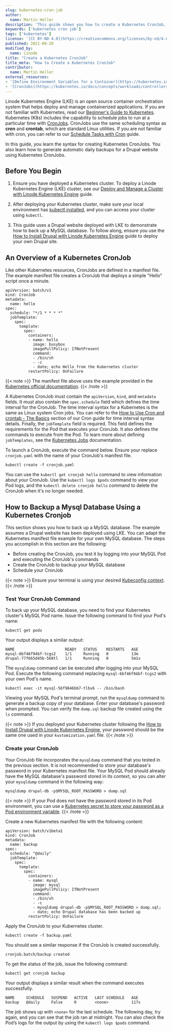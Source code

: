 ```yaml
---
slug: kubernetes-cron-job
author:
  name: Martin Heller
description: 'This guide shows you how to create a Kubernetes CronJob, which you can use to automate and schedule various types of tasks on your Kubernetes clusters.'
keywords: ['kubernetes cron job']
tags: ['kubernetes']
license: '[CC BY-ND 4.0](https://creativecommons.org/licenses/by-nd/4.0)'
published: 2021-08-20
modified_by:
  name: Linode
title: "Create a Kubernetes CronJob"
title_meta: "How to Create a Kubernetes CronJob"
contributor:
  name: Martin Heller
external_resources:
- '[Define Environment Variables for a Container](https://kubernetes.io/docs/tasks/inject-data-application/define-environment-variable-container/)'
- '[CronJobs](https://kubernetes.io/docs/concepts/workloads/controllers/cron-jobs/)'
---
```


Linode Kubernetes Engine (LKE) is an open source container orchestration system that helps deploy and manage containerized applications. If you are not familiar with Kubernetes, read our [Beginner's Guide to Kubernetes](/docs/guides/beginners-guide-to-kubernetes-part-1-introduction/). Kubernetes (K8s) includes the capability to schedule jobs to run at a particular time with [CronJobs](https://kubernetes.io/docs/concepts/workloads/controllers/cron-jobs/). CronJobs use the same scheduling syntax as **cron** and **crontab**, which are standard Linux utilities. If you are not familiar with cron, you can refer to our [Schedule Tasks with Cron](/docs/guides/schedule-tasks-with-cron/) guide.

In this guide, you learn the syntax for creating Kubernetes CronJobs. You also learn how to generate automatic daily backups for a Drupal website using Kubernetes CronJobs.

## Before You Begin

1. Ensure you have deployed a Kubernetes cluster. To deploy a Linode Kubernetes Engine (LKE) cluster, see our [Deploy and Manage a Cluster with Linode Kubernetes Engine](/docs/guides/deploy-and-manage-a-cluster-with-linode-kubernetes-engine-a-tutorial/) guide.

1. After deploying your Kubernetes cluster, make sure your local environment has [kubectl installed](/docs/guides/deploy-and-manage-a-cluster-with-linode-kubernetes-engine-a-tutorial/#install-kubectl), and you can access your cluster using `kubectl`.

1. This guide uses a Drupal website deployed with LKE to demonstrate how to back up a MySQL database. To follow along, ensure you use the [How to Install Drupal with Linode Kubernetes Engine](/docs/guides/how-to-install-drupal-with-linode-kubernetes-engine/) guide to deploy your own Drupal site.

## An Overview of a Kubernetes CronJob

Like other Kubernetes resources, CronJobs are defined in a manifest file. The example manifest file creates a CronJob that deploys a simple "Hello" script once a minute.

```file {title="cronjob.yaml" lang=yaml}
apiVersion: batch/v1
kind: CronJob
metadata:
  name: hello
spec:
  schedule: "*/1 * * * *"
  jobTemplate:
    spec:
      template:
        spec:
          containers:
          - name: hello
            image: busybox
            imagePullPolicy: IfNotPresent
            command:
            - /bin/sh
            - -c
            - date; echo Hello from the Kubernetes cluster
          restartPolicy: OnFailure
```

{{< note >}}
The manifest file above uses the example provided in the [Kubernetes official documentation](https://kubernetes.io/docs/concepts/workloads/controllers/cron-jobs/#example).
{{< /note >}}

A Kubernetes CronJob must contain the `apiVersion`, `kind`, and `metadata` fields. It must also contain the `spec.schedule` field which defines the time interval for the CronJob. The time interval syntax for a Kubernetes is the same as Linux system Cron jobs. You can refer to the [How to Use Cron and crontab - The Basics](/docs/guides/schedule-tasks-with-cron/#how-to-use-cron-and-crontab---the-basics) section of our Cron guide for time interval syntax details. Finally, the `jobTemplate` field is required. This field defines the requirements for the Pod that executes your CronJob. It also defines the commands to execute from the Pod. To learn more about defining `jobTemplates`, see the [Kubernetes Jobs](https://kubernetes.io/docs/concepts/workloads/controllers/job/) documentation.

To launch a CronJob, execute the command below. Ensure your replace `cronjob.yaml` with the name of your CronJob's manifest file.

```command
kubectl create -f cronjob.yaml
```

You can use the `kubectl get cronjob hello` command to view information about your CronJob. Use the `kubectl logs $pods` command to view your Pod logs, and the `kubectl delete cronjob hello` command to delete the CronJob when it's no longer needed.

## How to Backup a Mysql Database Using a Kubernetes Cronjob

This section shows you how to back up a MySQL database. The example assumes a Drupal website has been deployed using LKE. You can adapt the Kubernetes manifest file example for your own MySQL database. The steps you accomplish in this section are the following:

- Before creating the CronJob, you test it by logging into your MySQL Pod and executing the CronJob's commands
- Create the CronJob to backup your MySQL database
- Schedule your CronJob

{{< note >}}
Ensure your terminal is using your desired [Kubeconfig context](/docs/guides/deploy-and-manage-a-cluster-with-linode-kubernetes-engine-a-tutorial/#persist-the-kubeconfig-context).
{{< /note >}}

### Test Your CronJob Command

To back up your MySQL database, you need to find your Kubernetes cluster's MySQL Pod name. Issue the following command to find your Pod's name:

```command
kubectl get pods
```

Your output displays a similar output:

```output
NAME                      READY   STATUS    RESTARTS   AGE
mysql-6bf46f94bf-tcgs2    1/1     Running   0          13m
drupal-77f665d45b-568tl   1/1     Running   0          5m1s
```

The `mysqldump` command can be executed after logging into your MySQL Pod. Execute the following command replacing `mysql-6bf46f94bf-tcgs2` with your own Pod's name.

```command
kubectl exec -it mysql-56f9846bb7-tlbv6 -- /bin/bash
```

Viewing your MySQL Pod's terminal prompt, run the `mysqldump` command to generate a backup copy of your database. Enter your database's password when prompted. You can verify the `dump.sql` backup file created using the `ls` command.

{{< note >}}
If you deployed your Kubernetes cluster following the [How to Install Drupal with Linode Kubernetes Engine](/docs/guides/how-to-install-drupal-with-linode-kubernetes-engine/), your password should be the same one used in your `kustomization.yaml` file.
{{< /note >}}

### Create your CronJob

Your CronJob file incorporates the `mysqldump` command that you tested in the previous section. It is not recommended to store your database's password in your Kubernetes manifest file. Your MySQL Pod should already have the MySQL database's password stored in its context, so you can alter your `mysqldump` command in the following way:

```command
mysqldump drupal-db -p$MYSQL_ROOT_PASSWORD > dump.sql
```

{{< note >}}
If your Pod does not have the password stored in its Pod environment, you can use a [Kubernetes secret to store your password as a Pod environment variable](https://kubernetes.io/docs/tasks/inject-data-application/define-environment-variable-container/).
{{< /note >}}

Create a new Kubernetes manifest file with the following content:

```file {title="backup.yaml" lang=yaml}
apiVersion: batch/v1beta1
kind: CronJob
metadata:
  name: backup
spec:
  schedule: "@daily"
  jobTemplate:
    spec:
      template:
        spec:
          containers:
          - name: mysql
            image: mysql
            imagePullPolicy: IfNotPresent
            command:
            - /bin/sh
            - -c
            - mysqldump drupal-db -p$MYSQL_ROOT_PASSWORD > dump.sql;
            - date; echo Drupal database has been backed up
          restartPolicy: OnFailure
```

Apply the CronJob to your Kubernetes cluster.

```command
kubectl create -f backup.yaml
```

You should see a similar response if the CronJob is created successfully.

```output
cronjob.batch/backup created
```

To get the status of the job, issue the following command:

```command
kubectl get cronjob backup
```

Your output displays a similar result when the command executes successfully.

```output
NAME     SCHEDULE   SUSPEND   ACTIVE   LAST SCHEDULE   AGE
backup   @daily     False     0        <none>          117s
```

The job shows up with `<none>` for the last schedule. The following day, try again, and you can see that the job ran at midnight. You can also check the Pod’s logs for the output by using the `kubectl logs $pods` command.